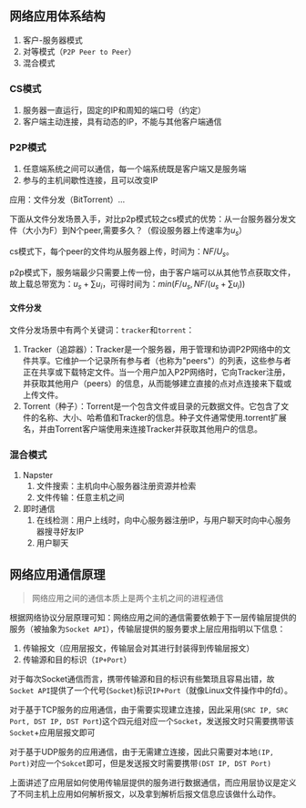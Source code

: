 ## 网络应用体系结构

1. 客户-服务器模式
2. 对等模式（`P2P Peer to Peer`）
3. 混合模式

### CS模式

1. 服务器一直运行，固定的IP和周知的端口号（约定）
2. 客户端主动连接，具有动态的IP，不能与其他客户端通信

### P2P模式

1. 任意端系统之间可以通信，每一个端系统既是客户端又是服务端
2. 参与的主机间歇性连接，且可以改变IP

应用：文件分发（BitTorrent）...

下面从文件分发场景入手，对比p2p模式较之cs模式的优势：从一台服务器分发文件（大小为F）到N个peer,需要多久？（假设服务器上传速率为$u_{s}$）

cs模式下，每个peer的文件均从服务器上传，时间为：$NF/U_{s}$。

p2p模式下，服务端最少只需要上传一份，由于客户端可以从其他节点获取文件，故上载总带宽为：$u_{s}+\sum{u_{i}}$，可得时间为：$min(F/u_{s}, NF/(u_{s}+\sum{u_{i}}))$

#### 文件分发

文件分发场景中有两个关键词：`tracker`和`torrent`：
1. Tracker（追踪器）：Tracker是一个服务器，用于管理和协调P2P网络中的文件共享。它维护一个记录所有参与者（也称为"peers"）的列表，这些参与者正在共享或下载特定文件。当一个用户加入P2P网络时，它向Tracker注册，并获取其他用户（peers）的信息，从而能够建立直接的点对点连接来下载或上传文件。
2. Torrent（种子）：Torrent是一个包含文件或目录的元数据文件。它包含了文件的名称、大小、哈希值和Tracker的信息。种子文件通常使用.torrent扩展名，并由Torrent客户端使用来连接Tracker并获取其他用户的信息。

### 混合模式

1. Napster
    1. 文件搜索：主机向中心服务器注册资源并检索
    2. 文件传输：任意主机之间
2. 即时通信
    1. 在线检测：用户上线时，向中心服务器注册IP，与用户聊天时向中心服务器搜寻好友IP
    2. 用户聊天

## 网络应用通信原理
> 网络应用之间的通信本质上是两个主机之间的进程通信

根据网络协议分层原理可知：网络应用之间的通信需要依赖于下一层传输层提供的服务（被抽象为`Socket API`），传输层提供的服务要求上层应用指明以下信息：

1. 传输报文（应用层报文，传输层会对其进行封装得到传输层报文）
2. 传输源和目的标识（`IP+Port`）

对于每次Socket通信而言，携带传输源和目的标识有些繁琐且容易出错，故`Socket API`提供了一个代号(`Socket`)标识`IP+Port`（就像Linux文件操作中的fd）。

对于基于TCP服务的应用通信，由于需要实现建立连接，因此采用(`SRC IP, SRC Port, DST IP, DST Port`)这个四元组对应一个`Socket`，发送报文时只需要携带该`Socket`+应用层报文即可

对于基于UDP服务的应用通信，由于无需建立连接，因此只需要对本地`(IP, Port)`对应一个`Sokcet`即可，但是发送报文时需要携带`(DST IP, DST Port)`

上面讲述了应用层如何使用传输层提供的服务进行数据通信，而应用层协议是定义了不同主机上应用如何解析报文，以及拿到解析后报文信息应该做什么动作。


